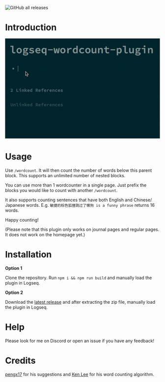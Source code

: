 ![GitHub all releases](https://img.shields.io/github/downloads/hkgnp/logseq-wordcount-plugin/total)

# Introduction

![](screenshots/wordcount.gif)

# Usage

Use `/wordcount`. It will then count the number of words below this parent block. This supports an unlimited number of nested blocks.

You can use more than 1 wordcounter in a single page. Just prefix the blocks you would like to count with another `/wordcount`.

It also supports counting sentences that have both English and Chinese/ Japanese words.
E.g. `敏捷的棕色狐狸跳过了懒狗 is a funny phrase` returns 16 words.

Happy counting!

(Please note that this plugin only works on journal pages and regular pages. It does not work on the homepage yet.)

# Installation

**Option 1**

Clone the repository.
Run `npm i && npm run build` and manually load the plugin in Logseq.

**Option 2**

Download the [latest release](https://github.com/hkgnp/logseq-wordcount-plugin/releases) and after extracting the zip file, manually load the plugin in Logseq.

# Help

Please look for me on Discord or open an issue if you have any feedback!

# Credits

[pengx17](https://github.com/pengx17) for his suggestions and [Ken Lee](https://stackoverflow.com/users/11854986/ken-lee) for his word counting algorithm.
